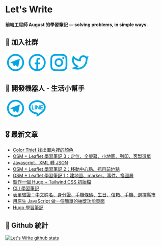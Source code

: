 # Let's Write
#### 前端工程師 August 的學習筆記 — solving problems, in simple ways.

## 🎉 加入社群
[![Telegram](https://raw.githubusercontent.com/letswritetw/letswritetw/master/dist/img/telegram.svg)](https://t.me/letswritetw)
[![Facebook](https://raw.githubusercontent.com/letswritetw/letswritetw/master/dist/img/facebook.svg)](https://www.facebook.com/letswrite.tw/)
[![Instagram](https://raw.githubusercontent.com/letswritetw/letswritetw/master/dist/img/instagram.svg)](https://www.instagram.com/letswrite.tw/)
[![Twitter](https://raw.githubusercontent.com/letswritetw/letswritetw/master/dist/img/twitter.svg)](https://twitter.com/letswrite_tw)

## 👑 開發機器人 - 生活小幫手
[![Telegram](https://raw.githubusercontent.com/letswritetw/letswritetw/master/dist/img/telegram.svg)](https://t.me/lifetifulBot)
[![LINE](https://raw.githubusercontent.com/letswritetw/letswritetw/master/dist/img/line.svg)](https://lin.ee/pZC7GGs)

<!--
**letswritetw/letswritetw** is a ✨ _special_ ✨ repository because its `README.md` (this file) appears on your GitHub profile.

Here are some ideas to get you started:

- 🔭 I’m currently working on ...
- 🌱 I’m currently learning ...
- 👯 I’m looking to collaborate on ...
- 🤔 I’m looking for help with ...
- 💬 Ask me about ...
- 📫 How to reach me: ...
- 😄 Pronouns: ...
- ⚡ Fun fact: ...
-->
<!-- BLOG-POST-LIST:END -->

<!-- 訂閱 Let's Write RSS -->
<!-- 參考來源：
      https://www.youtube.com/watch?v=ECuqb5Tv9qI
      https://github.com/marketplace/actions/blog-post-workflow
-->
## 🎖 最新文章
<!-- BLOG-POST-LIST:START -->
- [Color Thief 找出圖片裡的顏色](https://www.letswrite.tw/color-thief/)
- [OSM + Leaflet 學習筆記 3：定位、全螢幕、小地圖、列印、客製選單](https://www.letswrite.tw/leaflet-plugins/)
- [Javascript，XML 轉 JSON](https://www.letswrite.tw/xml-to-json/)
- [OSM + Leaflet 學習筆記 2：移動中心點、抓目前地點](https://www.letswrite.tw/leaflet-osm-locate/)
- [OSM + Leaflet 學習筆記 1：建地圖、marker、事件、換圖層](https://www.letswrite.tw/leaflet-osm-basic/)
- [製作一個 Hugo + Tailwind CSS 初始檔](https://www.letswrite.tw/hugo-tailwindcss-init/)
- [CLI 學習筆記](https://www.letswrite.tw/cli-basic/)
- [表單驗證：中文姓名、身分證、手機條碼、生日、信箱、手機、選擇縣市](https://www.letswrite.tw/form-validation/)
- [用原生 JavaScript 做一個簡單的抽獎功能頁面](https://www.letswrite.tw/simple-lottery/)
- [Hugo 學習筆記](https://www.letswrite.tw/hugo-basic/)
<!-- BLOG-POST-LIST:END -->


## 🥁 Github 統計
[![Let's Write github stats](https://github-readme-stats.vercel.app/api?username=letswritetw&show_icons=true&hide=contribs,prs&title_color=00BAFF&icon_color=008BBF)](https://github.com/letswritetw)
